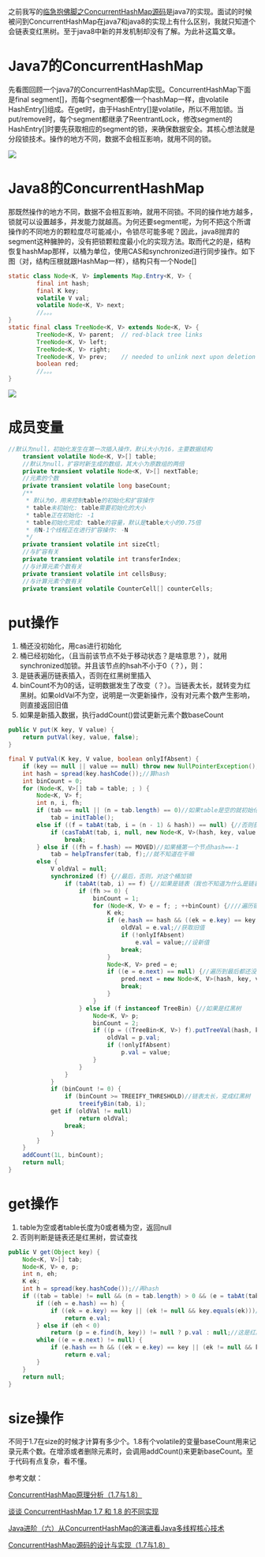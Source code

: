 之前我写的[临急抱佛脚之ConcurrentHashMap源码](http://119.23.235.95:83/article/138240 "临急抱佛脚之ConcurrentHashMap源码")是java7的实现。面试的时候被问到ConcurrentHashMap在java7和java8的实现上有什么区别，我就只知道个会链表变红黑树。至于java8中新的并发机制却没有了解。为此补这篇文章。

# Java7的ConcurrentHashMap
先看图回顾一个java7的ConcurrentHashMap实现。ConcurrentHashMap下面是final segment[]，而每个segment都像一个hashMap一样，由volatile HashEntry[]组成。在get时，由于HashEntry[]是volatile，所以不用加锁。当put/remove时，每个segment都继承了ReentrantLock，修改segment的HashEntry[]时要先获取相应的segment的锁，来确保数据安全。其核心想法就是分段锁技术。操作的地方不同，数据不会相互影响，就用不同的锁。

![](http://www.jasongj.com/img/java/concurrenthashmap/concurrenthashmap_java7.png)

# Java8的ConcurrentHashMap
那既然操作的地方不同，数据不会相互影响，就用不同锁。不同的操作地方越多，锁就可以设置越多，并发能力就越高。为何还要segment呢，为何不把这个所谓操作的不同地方的颗粒度尽可能减小，令锁尽可能多呢？因此，java8抛弃的segment这种臃肿的，没有把锁颗粒度最小化的实现方法。取而代之的是，结构恢复hashMap那样，以桶为单位，使用CAS和synchronized进行同步操作。如下图（对，结构压根就跟HashMap一样），结构只有一个Node[]

```java
static class Node<K, V> implements Map.Entry<K, V> {
		final int hash;
		final K key;
		volatile V val;
		volatile Node<K, V> next;
		//。。。
}
static final class TreeNode<K, V> extends Node<K, V> {
		TreeNode<K, V> parent;  // red-black tree links
		TreeNode<K, V> left;
		TreeNode<K, V> right;
		TreeNode<K, V> prev;    // needed to unlink next upon deletion
		boolean red;
		//。。。
}
```

![](http://www.jasongj.com/img/java/concurrenthashmap/concurrenthashmap_java8.png)

# 成员变量
```java
//默认为null，初始化发生在第一次插入操作，默认大小为16，主要数据结构
	transient volatile Node<K, V>[] table;
	//默认为null，扩容时新生成的数组，其大小为原数组的两倍
	private transient volatile Node<K, V>[] nextTable;
	//元素的个数
	private transient volatile long baseCount;
	/**
	 * 默认为0，用来控制table的初始化和扩容操作
	 * table未初始化: table需要初始化的大小
	 * table正在初始化: -1
	 * table初始化完成: table的容量，默认是table大小的0.75倍
	 * 有N-1个线程正在进行扩容操作: -N
	 */
	private transient volatile int sizeCtl;
	//与扩容有关
	private transient volatile int transferIndex;
	//与计算元素个数有关
	private transient volatile int cellsBusy;
	//与计算元素个数有关
	private transient volatile CounterCell[] counterCells;
```

# put操作
1. 桶还没初始化，用cas进行初始化
2. 桶已经初始化，（且当前该节点不处于移动状态？是啥意思？），就用synchronized加锁。并且该节点的hsah不小于0（？），则：
3. 是链表遍历链表插入，否则在红黑树里插入
4. binCount不为0的话，证明数据发生了改变（？）。当链表太长，就转变为红黑树。如果oldVal不为空，说明是一次更新操作，没有对元素个数产生影响，则直接返回旧值
5. 如果是新插入数据，执行addCount()尝试更新元素个数baseCount

```java
public V put(K key, V value) {
	return putVal(key, value, false);
}

final V putVal(K key, V value, boolean onlyIfAbsent) {
	if (key == null || value == null) throw new NullPointerException();//key-value不允许空值
	int hash = spread(key.hashCode());//算hash
	int binCount = 0;
	for (Node<K, V>[] tab = table; ; ) {
		Node<K, V> f;
		int n, i, fh;
		if (tab == null || (n = tab.length) == 0)//如果table是空的就初始化一下
			tab = initTable();
		else if ((f = tabAt(tab, i = (n - 1) & hash)) == null) {//否则获取到桶，如果桶是空的
			if (casTabAt(tab, i, null, new Node<K, V>(hash, key, value, null)))//就用cas往桶里插入第一个值
				break;
		} else if ((fh = f.hash) == MOVED)//如果桶第一个节点hash==-1
			tab = helpTransfer(tab, f);//就不知道在干嘛
		else {
			V oldVal = null;
			synchronized (f) {//最后，否则，对这个桶加锁
				if (tabAt(tab, i) == f) {//如果是链表（我也不知道为什么是链表）
					if (fh >= 0) {
						binCount = 1;
						for (Node<K, V> e = f; ; ++binCount) {////遍历链表？又好像不是，没看到循环的next。binCount又是为何++？记录的是链表的长度？
							K ek;
							if (e.hash == hash && ((ek = e.key) == key || (ek != null && key.equals(ek)))) {//节点的key的hash相等并且key相等，那就是更新
								oldVal = e.val;//获取旧值
								if (!onlyIfAbsent)
									e.val = value;//设新值
								break;
							}
							Node<K, V> pred = e;
							if ((e = e.next) == null) {//遍历到最后都还没找到就是插入
								pred.next = new Node<K, V>(hash, key, value, null);
								break;
							}
						}
					} else if (f instanceof TreeBin) {//如果是红黑树
						Node<K, V> p;
						binCount = 2;
						if ((p = ((TreeBin<K, V>) f).putTreeVal(hash, key, value)) != null) {
							oldVal = p.val;
							if (!onlyIfAbsent)
								p.val = value;
						}
					}
				}
			}
			if (binCount != 0) {
				if (binCount >= TREEIFY_THRESHOLD)//链表太长，变成红黑树
					treeifyBin(tab, i);
			get	if (oldVal != null)
					return oldVal;
				break;
			}
		}
	}
	addCount(1L, binCount);
	return null;
}
```

# get操作
1. table为空或者table长度为0或者桶为空，返回null
2. 否则判断是链表还是红黑树，尝试查找

```java
public V get(Object key) {
	Node<K, V>[] tab;
	Node<K, V> e, p;
	int n, eh;
	K ek;
	int h = spread(key.hashCode());//再hash
	if ((tab = table) != null && (n = tab.length) > 0 && (e = tabAt(tab, (n - 1) & h)) != null) {//table不为空，table长度大于0，桶不为空
		if ((eh = e.hash) == h) {
			if ((ek = e.key) == key || (ek != null && key.equals(ek)))//桶的第一个节点的key的hash相等并且key相等，找到了
				return e.val;
		} else if (eh < 0)
			return (p = e.find(h, key)) != null ? p.val : null;//这是红黑树？
		while ((e = e.next) != null) {
			if (e.hash == h && ((ek = e.key) == key || (ek != null && key.equals(ek))))//遍历链表，key的hash相等并且key相等，找到了
				return e.val;
		}
	}
	return null;
}
```

# size操作
不同于1.7在size的时候才计算有多少个。1.8有个volatile的变量baseCount用来记录元素个数。在增添或者删除元素时，会调用addCount()来更新baseCount。至于代码有点复杂，看不懂。

参考文献：

[ConcurrentHashMap原理分析（1.7与1.8）](http://www.cnblogs.com/study-everyday/p/6430462.html "ConcurrentHashMap原理分析（1.7与1.8）")

[谈谈 ConcurrentHashMap 1.7 和 1.8 的不同实现](https://toutiao.io/posts/jmuhzy/preview "谈谈 ConcurrentHashMap 1.7 和 1.8 的不同实现")

[Java进阶（六）从ConcurrentHashMap的演进看Java多线程核心技术](http://www.jasongj.com/java/concurrenthashmap/ "Java进阶（六）从ConcurrentHashMap的演进看Java多线程核心技术")

[ConcurrentHashMap源码的设计与实现（1.7与1.8）](http://xawei.me/2017/06/12/ConcurrentHashMap%E6%BA%90%E7%A0%81%E7%9A%84%E8%AE%BE%E8%AE%A1%E4%B8%8E%E5%AE%9E%E7%8E%B0%EF%BC%881.7%E4%B8%8E1.8%EF%BC%89/ "ConcurrentHashMap源码的设计与实现（1.7与1.8）")